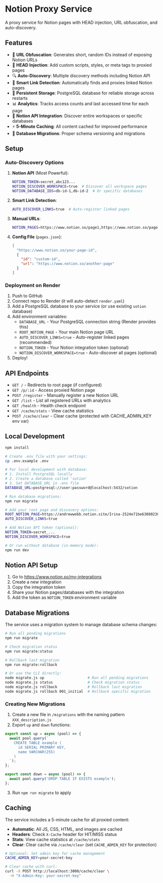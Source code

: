# Notion Proxy Service

A proxy service for Notion pages with HEAD injection, URL obfuscation, and auto-discovery.

## Features

- 🔗 **URL Obfuscation**: Generates short, random IDs instead of exposing Notion URLs
- 📝 **HEAD Injection**: Add custom scripts, styles, or meta tags to proxied pages
- 🔍 **Auto-Discovery**: Multiple discovery methods including Notion API
- 🤖 **Smart Link Detection**: Automatically finds and proxies linked Notion pages
- 💾 **Persistent Storage**: PostgreSQL database for reliable storage across restarts
- 📊 **Analytics**: Tracks access counts and last accessed time for each page
- 🔄 **Notion API Integration**: Discover entire workspaces or specific databases
- ⚡ **5-Minute Caching**: All content cached for improved performance
- 🔧 **Database Migrations**: Proper schema versioning and migrations

## Setup

### Auto-Discovery Options

1. **Notion API** (Most Powerful):
   ```bash
   NOTION_TOKEN=secret_abc123...
   NOTION_DISCOVER_WORKSPACE=true  # Discover all workspace pages
   NOTION_DATABASE_IDS=db-id-1,db-id-2  # Or specific databases
   ```

2. **Smart Link Detection**:
   ```bash
   AUTO_DISCOVER_LINKS=true  # Auto-register linked pages
   ```

3. **Manual URLs**:
   ```bash
   NOTION_PAGES=https://www.notion.so/page1,https://www.notion.so/page2
   ```

4. **Config File** (`pages.json`):
   ```json
   [
     "https://www.notion.so/your-page-id",
     {
       "id": "custom-id",
       "url": "https://www.notion.so/another-page"
     }
   ]
   ```

### Deployment on Render

1. Push to GitHub
2. Connect repo to Render (it will auto-detect `render.yaml`)
3. Add a PostgreSQL database to your service (or use existing `sotion` database)
4. Add environment variables:
   - `DATABASE_URL` - Your PostgreSQL connection string (Render provides this)
   - `ROOT_NOTION_PAGE` - Your main Notion page URL
   - `AUTO_DISCOVER_LINKS=true` - Auto-register linked pages (recommended)
   - `NOTION_TOKEN` - Your Notion integration token (optional)
   - `NOTION_DISCOVER_WORKSPACE=true` - Auto-discover all pages (optional)
5. Deploy!

## API Endpoints

- `GET /` - Redirects to root page (if configured)
- `GET /p/:id` - Access proxied Notion page
- `POST /register` - Manually register a new Notion URL
- `GET /list` - List all registered URLs with analytics
- `GET /health` - Health check endpoint
- `GET /cache/stats` - View cache statistics
- `POST /cache/clear` - Clear cache (protected with CACHE_ADMIN_KEY env var)

## Local Development

```bash
npm install

# Create .env file with your settings:
cp .env.example .env

# For local development with database:
# 1. Install PostgreSQL locally
# 2. Create a database called 'sotion'
# 3. Set DATABASE_URL in .env file
DATABASE_URL=postgresql://user:password@localhost:5432/sotion

# Run database migrations:
npm run migrate

# Add your root page and discovery options:
ROOT_NOTION_PAGE=https://andrewwebb.notion.site/Irina-2524e71be63880238e6bfdc6479f86b7
AUTO_DISCOVER_LINKS=true

# Add Notion API token (optional):
NOTION_TOKEN=secret_...
NOTION_DISCOVER_WORKSPACE=true

# Or run without database (in-memory mode):
npm run dev
```

## Notion API Setup

1. Go to https://www.notion.so/my-integrations
2. Create a new integration
3. Copy the integration token
4. Share your Notion pages/databases with the integration
5. Add the token as `NOTION_TOKEN` environment variable

## Database Migrations

The service uses a migration system to manage database schema changes:

```bash
# Run all pending migrations
npm run migrate

# Check migration status
npm run migrate:status

# Rollback last migration
npm run migrate:rollback

# Or use the CLI directly:
node migrate.js up                    # Run all pending migrations
node migrate.js status                # Check migration status
node migrate.js rollback              # Rollback last migration
node migrate.js rollback 001_initial  # Rollback specific migration
```

### Creating New Migrations

1. Create a new file in `/migrations` with the naming pattern `XXX_description.js`
2. Export `up` and `down` functions:

```javascript
export const up = async (pool) => {
  await pool.query(`
    CREATE TABLE example (
      id SERIAL PRIMARY KEY,
      name VARCHAR(255)
    )
  `);
};

export const down = async (pool) => {
  await pool.query('DROP TABLE IF EXISTS example');
};
```

3. Run `npm run migrate` to apply

## Caching

The service includes a 5-minute cache for all proxied content:

- **Automatic**: All JS, CSS, HTML, and images are cached
- **Headers**: Check `X-Cache` header for HIT/MISS status
- **Stats**: View cache statistics at `/cache/stats`
- **Clear**: Clear cache via `/cache/clear` (set `CACHE_ADMIN_KEY` for protection)

```bash
# Optional: Set admin key for cache management
CACHE_ADMIN_KEY=your-secret-key

# Clear cache with curl:
curl -X POST http://localhost:3000/cache/clear \
  -H "X-Admin-Key: your-secret-key"
```
